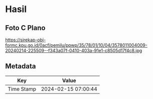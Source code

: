 # Hasil

## Foto C Plano

https://sirekap-obj-formc.kpu.go.id/0acf/pemilu/ppwp/35/78/01/10/04/3578011004009-20240214-225509--f343a07f-0410-403a-91e1-c8505d17f4c8.jpg


## Metadata

| Key        | Value               |
| ---------- | ------------------- |
| Time Stamp | 2024-02-15 07:00:44 |



